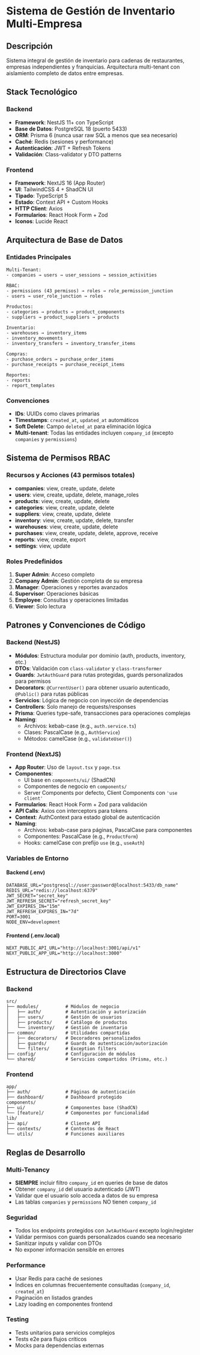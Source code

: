 # Sistema de Gestión de Inventario Multi-Empresa

## Descripción
Sistema integral de gestión de inventario para cadenas de restaurantes, empresas independientes y franquicias. Arquitectura multi-tenant con aislamiento completo de datos entre empresas.

## Stack Tecnológico

### Backend
- **Framework**: NestJS 11+ con TypeScript
- **Base de Datos**: PostgreSQL 18 (puerto 5433)
- **ORM**: Prisma 6 (nunca usar raw SQL a menos que sea necesario)
- **Caché**: Redis (sesiones y performance)
- **Autenticación**: JWT + Refresh Tokens
- **Validación**: Class-validator y DTO patterns

### Frontend
- **Framework**: NextJS 16 (App Router)
- **UI**: TailwindCSS 4 + ShadCN UI
- **Tipado**: TypeScript 5
- **Estado**: Context API + Custom Hooks
- **HTTP Client**: Axios
- **Formularios**: React Hook Form + Zod
- **Iconos**: Lucide React

## Arquitectura de Base de Datos

### Entidades Principales
```
Multi-Tenant:
- companies → users → user_sessions → session_activities

RBAC:
- permissions (43 permisos) → roles → role_permission_junction
- users → user_role_junction → roles

Productos:
- categories → products → product_components
- suppliers → product_suppliers → products

Inventario:
- warehouses → inventory_items
- inventory_movements
- inventory_transfers → inventory_transfer_items

Compras:
- purchase_orders → purchase_order_items
- purchase_receipts → purchase_receipt_items

Reportes:
- reports
- report_templates
```

### Convenciones
- **IDs**: UUIDs como claves primarias
- **Timestamps**: `created_at`, `updated_at` automáticos
- **Soft Delete**: Campo `deleted_at` para eliminación lógica
- **Multi-tenant**: Todas las entidades incluyen `company_id` (excepto `companies` y `permissions`)

## Sistema de Permisos RBAC

### Recursos y Acciones (43 permisos totales)
- **companies**: view, create, update, delete
- **users**: view, create, update, delete, manage_roles
- **products**: view, create, update, delete
- **categories**: view, create, update, delete
- **suppliers**: view, create, update, delete
- **inventory**: view, create, update, delete, transfer
- **warehouses**: view, create, update, delete
- **purchases**: view, create, update, delete, approve, receive
- **reports**: view, create, export
- **settings**: view, update

### Roles Predefinidos
1. **Super Admin**: Acceso completo
2. **Company Admin**: Gestión completa de su empresa
3. **Manager**: Operaciones y reportes avanzados
4. **Supervisor**: Operaciones básicas
5. **Employee**: Consultas y operaciones limitadas
6. **Viewer**: Solo lectura

## Patrones y Convenciones de Código

### Backend (NestJS)
- **Módulos**: Estructura modular por dominio (auth, products, inventory, etc.)
- **DTOs**: Validación con `class-validator` y `class-transformer`
- **Guards**: `JwtAuthGuard` para rutas protegidas, guards personalizados para permisos
- **Decorators**: `@CurrentUser()` para obtener usuario autenticado, `@Public()` para rutas públicas
- **Servicios**: Lógica de negocio con inyección de dependencias
- **Controllers**: Solo manejo de requests/responses
- **Prisma**: Queries type-safe, transacciones para operaciones complejas
- **Naming**: 
  - Archivos: kebab-case (e.g., `auth.service.ts`)
  - Clases: PascalCase (e.g., `AuthService`)
  - Métodos: camelCase (e.g., `validateUser()`)

### Frontend (NextJS)
- **App Router**: Uso de `layout.tsx` y `page.tsx`
- **Componentes**: 
  - UI base en `components/ui/` (ShadCN)
  - Componentes de negocio en `components/`
  - Server Components por defecto, Client Components con `'use client'`
- **Formularios**: React Hook Form + Zod para validación
- **API Calls**: Axios con interceptors para tokens
- **Context**: AuthContext para estado global de autenticación
- **Naming**:
  - Archivos: kebab-case para páginas, PascalCase para componentes
  - Componentes: PascalCase (e.g., `ProductForm`)
  - Hooks: camelCase con prefijo `use` (e.g., `useAuth`)

### Variables de Entorno

#### Backend (.env)
```env
DATABASE_URL="postgresql://user:password@localhost:5433/db_name"
REDIS_URL="redis://localhost:6379"
JWT_SECRET="secret_key"
JWT_REFRESH_SECRET="refresh_secret_key"
JWT_EXPIRES_IN="15m"
JWT_REFRESH_EXPIRES_IN="7d"
PORT=3001
NODE_ENV=development
```

#### Frontend (.env.local)
```env
NEXT_PUBLIC_API_URL="http://localhost:3001/api/v1"
NEXT_PUBLIC_APP_URL="http://localhost:3000"
```

## Estructura de Directorios Clave

### Backend
```
src/
├── modules/          # Módulos de negocio
│   ├── auth/         # Autenticación y autorización
│   ├── users/        # Gestión de usuarios
│   ├── products/     # Catálogo de productos
│   └── inventory/    # Gestión de inventario
├── common/           # Utilidades compartidas
│   ├── decorators/   # Decoradores personalizados
│   ├── guards/       # Guards de autenticación/autorización
│   └── filters/      # Exception filters
├── config/           # Configuración de módulos
└── shared/           # Servicios compartidos (Prisma, etc.)
```

### Frontend
```
app/
├── auth/             # Páginas de autenticación
├── dashboard/        # Dashboard protegido
components/
├── ui/               # Componentes base (ShadCN)
└── [feature]/        # Componentes por funcionalidad
lib/
├── api/              # Cliente API
├── contexts/         # Contextos de React
└── utils/            # Funciones auxiliares
```

## Reglas de Desarrollo

### Multi-Tenancy
- **SIEMPRE** incluir filtro `company_id` en queries de base de datos
- Obtener `company_id` del usuario autenticado (JWT)
- Validar que el usuario solo acceda a datos de su empresa
- Las tablas `companies` y `permissions` NO tienen `company_id`

### Seguridad
- Todos los endpoints protegidos con `JwtAuthGuard` excepto login/register
- Validar permisos con guards personalizados cuando sea necesario
- Sanitizar inputs y validar con DTOs
- No exponer información sensible en errores

### Performance
- Usar Redis para caché de sesiones
- Índices en columnas frecuentemente consultadas (`company_id`, `created_at`)
- Paginación en listados grandes
- Lazy loading en componentes frontend

### Testing
- Tests unitarios para servicios complejos
- Tests e2e para flujos críticos
- Mocks para dependencias externas